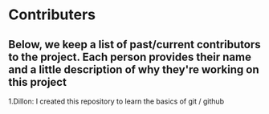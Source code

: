 # Contributers

## Below, we keep a list of past/current contributors to the project. Each person provides their name and a little description of why they're working on this project

1.Dillon: I created this repository to learn the basics of git / github
